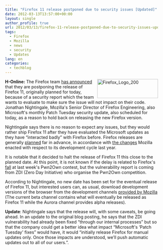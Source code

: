 ```yaml
---
title: "Firefox 11 release postponed due to security issues [Updated]"
date: 2012-03-13T13:57:00+00:00
layout: single
author_profile: true
url: 2012/03/13/firefox-11-release-postponed-due-to-security-issues-updated/
tags:
  - Firefox
  - Mozilla
  - news
  - security
  - Updates
lang: en
categories: 
  - techblog
---
```

[<img title="Firefox_Logo_200" border="0" alt="Firefox_Logo_200" align="right" src="http://lh3.ggpht.com/-K8v9t7TxRwE/T19LUqxJWJI/AAAAAAAAFI8/mowJS9mXcDE/Firefox_Logo_200_thumb%25255B1%25255D.png?imgmax=800" width="200" height="63" />](http://lh4.ggpht.com/-qvBCEIW0lWI/T19LRbJnePI/AAAAAAAAFI0/k4U49NECiBs/s1600-h/Firefox_Logo_200%25255B3%25255D.png)**H-Online:** The Firefox team [has announced](http://blog.mozilla.com/futurereleases/2012/03/12/update-on-firefox-release-timing/) that they are postponing the release of Firefox 11, originally planned for today, because of a security report which the team wants to evaluate to make sure the issue will not impact on their code. Jonathan Nightingale, Mozilla's Senior Director of Firefox Engineering, also Microsoft's monthly Patch Tuesday security update, also scheduled for today, as a reason to hold back on releasing the new Firefox version. 

Nightingale says there is no reason to expect any issues, but they would rather ship Firefox 11 after they have evaluated the Microsoft updates as they have “interacted badly” with Firefox before. Firefox releases are generally [planned](https://wiki.mozilla.org/Releases) far in advance, in accordance with [the changes](http://www.h-online.com/news/item/Four-more-major-Firefox-releases-in-2011-1185041.html) Mozilla enacted with respect to its development cycle last year. 

It is notable that it decided to halt the release of Firefox 11 this close to the planned date. At this point, it is not known if the delay is related to Firefox's [fall](http://www.h-online.com/news/item/Pwn2Own-ends-with-three-browsers-felled-Update-1469096.html) at last week's Pwn2Own contest, but the vulnerability report is coming from ZDI (Zero Day Initiative) who organise the Pwn2Own competition. 

According to Nightingale, no new date has been set for the eventual release of Firefox 11, but interested users can, as usual, download development versions of the browser from the development channels [provided by Mozilla](http://www.mozilla.org/en-US/firefox/channel/) (The current beta channel contains what will eventually be released as Firefox 11 while the Aurora channel provides alpha releases). 

**Update**: Nightingale says that the release will, with some caveats, be going ahead. In an update to the original blog posting, he says that the ZDI vulnerability had already been fixed “through our internal processes” but so that the company could get a better idea what impact “Microsoft's &#8216;Patch Tuesday' fixes” would have, it would “initially release Firefox for manual updates only. Once those impacts are understood, we’ll push automatic updates out to all of our users.”.
